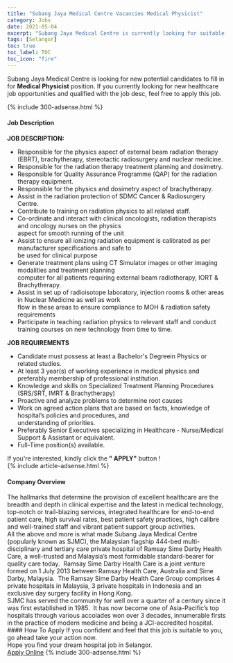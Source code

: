 ```yaml
---
title: "Subang Jaya Medical Centre Vacancies Medical Physicist" 
category: Jobs 
date: 2021-05-04 
excerpt: "Subang Jaya Medical Centre is currently looking for suitable person to fill in the Medical Physicist which positioned at Selangor" 
tags: [Selangor] 
toc: true 
toc_label: TOC 
toc_icon: "fire" 
--- 
```


<p>Subang Jaya Medical Centre is looking for new potential candidates to fill in for <b>Medical Physicist</b> position. If you currently looking for new healthcare job opportunities and qualified with the job desc, feel free to apply this job.
</p>{% include 300-adsense.html %} 
<div><div><h4>Job Description</h4></div><div><div><span><div><div><strong>JOB DESCRIPTION:</strong></div><ul><li>Responsible for the physics aspect of external beam radiation therapy (EBRT), brachytherapy, stereotactic radiosurgery and nuclear medicine.</li><li>Responsible for the radiation therapy treatment planning and dosimetry.</li><li>Responsible for Quality Assurance Programme (QAP) for the radiation therapy equipment.</li><li>Responsible for the physics and dosimetry aspect of brachytherapy.</li><li>Assist in the radiation protection of SDMC Cancer &amp; Radiosurgery Centre.</li><li>Contribute to training on radiation physics to all related staff.</li><li>Co-ordinate and interact with clinical oncologists, radiation therapists and oncology nurses on the physics<br>aspect for smooth running of the unit</li><li>Assist to ensure all ionizing radiation equipment is calibrated as per manufacturer specifications and safe to<br>be used for clinical purpose</li><li>Generate treatment plans using CT Simulator images or other imaging modalities and treatment planning<br>computer for all patients requiring external beam radiotherapy, IORT &amp; Brachytherapy.</li><li>Assist in set up of radioisotope laboratory, injection rooms &amp; other areas in Nuclear Medicine as well as work<br>flow in these areas to ensure compliance to MOH &amp; radiation safety requirements</li><li>Participate in teaching radiation physics to relevant staff and conduct training courses on new technology from time to time.</li></ul><div><strong>JOB REQUIREMENTS</strong></div><ul><li>Candidate must possess at least a Bachelor's Degreein Physics or related studies.</li><li>At least 3 year(s) of working experience in medical physics and preferably membership of professional institution.</li><li>Knowledge and skills on Specialized Treatment Planning Procedures (SRS/SRT, IMRT &amp; Brachytherapy)</li><li>Proactive and analyze problems to determine root causes</li><li>Work on agreed action plans that are based on facts, knowledge of hospital&#8217;s policies and procedures, and<br>understanding of priorities.</li><li>Preferably Senior Executives specializing in Healthcare - Nurse/Medical Support &amp; Assistant or equivalent.</li><li>Full-Time position(s) available.</li></ul><div>If you're interested, kindly click the<strong> " APPLY"</strong> button !</div></div></span></div></div></div> 
{% include article-adsense.html %} 
<div><div><h4>Company Overview</h4></div><div><div><span><div><div>
<div>
		The hallmarks that determine the provision of excellent healthcare are the breadth and depth in clinical expertise and the latest in medical technology, top-notch or trail-blazing services, integrated healthcare for end-to-end patient care, high survival rates, best patient safety practices, high calibre and well-trained staff and vibrant patient support group activities.</div>
<div>
		All the above and more is what made Subang Jaya Medical Centre (popularly known as SJMC), the Malaysian flagship 444-bed multi-disciplinary and tertiary care private hospital of Ramsay Sime Darby Health Care, a well-trusted and Malaysia&#8217;s most formidable standard-bearer for quality care today.&#160; Ramsay Sime Darby Health Care is a joint venture formed on 1 July 2013 between Ramsay Health Care, Australia and Sime Darby, Malaysia.&#160; The Ramsay Sime Darby Health Care Group comprises 4 private hospitals in Malaysia, 3 private hospitals in Indonesia and an exclusive day surgery facility in Hong Kong.</div>
<div>
		SJMC has served the community for well over a quarter of a century since it was first established in 1985.&#160; It has now become one of Asia-Pacific&#8217;s top hospitals through various accolades won over 3 decades, innumerable firsts in the practice of modern medicine and being a JCI-accredited hospital.</div>
</div></div></span></div></div></div> 
#### How To Apply 
If you confident and feel that this job is suitable to you, go ahead take your action now. <br/> 
Hope you find your dream hospital job in Selangor. <br/> 
<a href="https://www.jobstreet.com.my/en/job/medical-physicist-4540588?jobId=jobstreet-my-job-4540588" class="btn btn--warning" target="_blank" rel="nofollow noopenner">Apply Online</a> 
{% include 300-adsense.html %} 